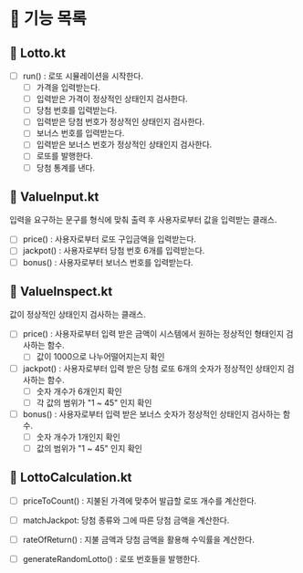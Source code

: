 # 📂 기능 목록

## 📄 Lotto.kt
- [ ] run() : 로또 시뮬레이션을 시작한다.
    - [ ] 가격을 입력받는다.
    - [ ] 입력받은 가격이 정상적인 상태인지 검사한다.
    - [ ] 당첨 번호를 입력받는다.
    - [ ] 입력받은 당첨 번호가 정상적인 상태인지 검사한다.
    - [ ] 보너스 번호를 입력받는다.
    - [ ] 입력받은 보너스 번호가 정상적인 상태인지 검사한다.
    - [ ] 로또를 발행한다.
    - [ ] 당첨 통계를 낸다.

## 📄 ValueInput.kt
입력을 요구하는 문구를 형식에 맞춰 출력 후 사용자로부터 값을 입력받는 클래스.
- [ ] price() : 사용자로부터 로또 구입금액을 입력받는다.
- [ ] jackpot() : 사용자로부터 당첨 번호 6개를 입력받는다.  
- [ ] bonus() : 사용자로부터 보너스 번호를 입력받는다.

## 📄 ValueInspect.kt
값이 정상적인 상태인지 검사하는 클래스.
- [ ] price() : 사용자로부터 입력 받은 금액이 시스템에서 원하는 정상적인 형태인지 검사하는 함수.
    - [ ] 값이 1000으로 나누어떨어지는지 확인
- [ ] jackpot() : 사용자로부터 입력 받은 당첨 로또 6개의 숫자가 정상적인 상태인지 검사하는 함수.  
    - [ ] 숫자 개수가 6개인지 확인
    - [ ] 각 값의 범위가 "1 ~ 45" 인지 확인
- [ ] bonus() : 사용자로부터 입력 받은 보너스 숫자가 정상적인 상태인지 검사하는 함수.
    - [ ] 숫자 개수가 1개인지 확인
    - [ ] 값의 범위가 "1 ~ 45" 인지 확인

## 📄 LottoCalculation.kt
- [ ] priceToCount() : 지불된 가격에 맞추어 발급할 로또 개수를 계산한다.
- [ ] matchJackpot: 당첨 종류와 그에 따른 당첨 금액을 계산한다.
- [ ] rateOfReturn() : 지불 금액과 당첨 금액을 활용해 수익률을 계산한다.
- [ ] generateRandomLotto() : 로또 번호들을 발행한다.
 
